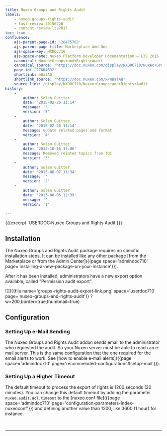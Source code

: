 ```yaml
---
title: Nuxeo Groups and Rights Audit
labels:
    - nuxeo-groups-rights-audit
    - last-review-20150226
    - content-review-lts2015
toc: true
confluence:
    ajs-parent-page-id: '28475782'
    ajs-parent-page-title: Marketplace Add-Ons
    ajs-space-key: NXDOC710
    ajs-space-name: Nuxeo Platform Developer Documentation — LTS 2015
    canonical: Nuxeo+Groups+and+Rights+Audit
    canonical_source: 'https://doc.nuxeo.com/display/NXDOC710/Nuxeo+Groups+and+Rights+Audit'
    page_id: '27604632'
    shortlink: mDalAQ
    shortlink_source: 'https://doc.nuxeo.com/x/mDalAQ'
    source_link: /display/NXDOC710/Nuxeo+Groups+and+Rights+Audit
history:
    - 
        author: Solen Guitter
        date: '2015-02-26 11:14'
        message: ''
        version: '5'
    - 
        author: Solen Guitter
        date: '2015-02-26 11:14'
        message: update related pages and format
        version: '4'
    - 
        author: Solen Guitter
        date: '2013-10-16 17:06'
        message: Removed related topics from TOC
        version: '3'
    - 
        author: Solen Guitter
        date: '2013-08-07 11:34'
        message: ''
        version: '2'
    - 
        author: Solen Guitter
        date: '2013-08-06 12:39'
        message: ''
        version: '1'

---
```

{{{excerpt 'USERDOC:Nuxeo Groups and Rights Audit'}}}

## Installation

The Nuxeo Groups and Rights Audit package requires no specific installation steps. It can be installed like any other package [from the Marketplace or from the Admin Center]({{page space='admindoc710' page='installing-a-new-package-on-your-instance'}}).

After it has been installed, administrators have a new export option available, called "Permission audit export".

![]({{file name='groups-rights-audit-export-link.png' space='userdoc710' page='nuxeo-groups-and-rights-audit'}} ?w=200,border=true,thumbnail=true)

## Configuration

### Setting Up e-Mail Sending

The Nuxeo Groups and Rights Audit addon sends email to the administrator who requested the audit. So your Nuxeo server must be able to reach an e-mail server. This is the same configuration that the one required for the email alerts to work. See [how to enable e-mail alerts]({{page space='admindoc710' page='recommended-configurations#setup-mail'}}).

### Setting Up a Higher Timeout

The default timeout to process the export of rights is 1200 seconds (20 minutes). You can change this default timeout by adding the parameter `nuxeo.audit.acl.timeout` to the [nuxeo.conf file]({{page space='admindoc710' page='configuration-parameters-index-nuxeoconf'}}) and defining another value than 1200, like 3600 (1 hour) for instance.

&nbsp;

* * *